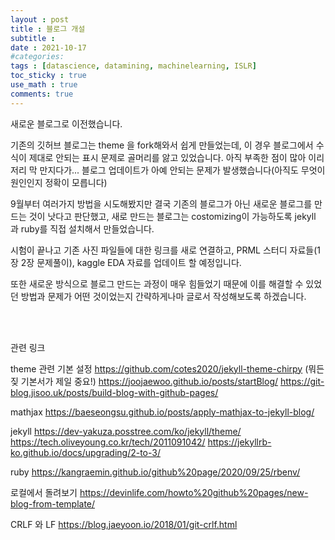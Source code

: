 ```yaml
---
layout : post
title : 블로그 개설
subtitle : 
date : 2021-10-17
#categories:
tags : [datascience, datamining, machinelearning, ISLR]
toc_sticky : true
use_math : true
comments: true
---
```



새로운 블로그로 이전했습니다.

기존의 깃허브 블로그는 theme 을 fork해와서 쉽게 만들었는데, 이 경우 블로그에서 수식이 제대로 안되는 표시 문제로 골머리를 앓고 있었습니다. 아직 부족한 점이 많아 이리저리 막 만지다가... 블로그 업데이트가 아예 안되는 문제가 발생했습니다(아직도 무엇이 원인인지 정확이 모릅니다)

9월부터 여러가지 방법을 시도해봤지만 결국 기존의 블로그가 아닌 새로운 블로그를 만드는 것이 낫다고 판단했고, 새로 만드는 블로그는 costomizing이 가능하도록 jekyll 과 ruby를 직접 설치해서 만들었습니다.

시험이 끝나고 기존 사진 파일들에 대한 링크를 새로 연결하고, PRML 스터디 자료들(1장 2장 문제풀이), kaggle EDA 자료를 업데이트 할 예정입니다.

또한 새로운 방식으로 블로그 만드는 과정이 매우 힘들었기 때문에 이를 해결할 수 있었던 방법과 문제가 어떤 것이었는지 간략하게나마 글로서 작성해보도록 하겠습니다.

<br>
<br>

관련 링크

theme 관련 기본 설정 
https://github.com/cotes2020/jekyll-theme-chirpy (뭐든짖 기본서가 제일 중요!)
https://joojaewoo.github.io/posts/startBlog/
https://git-blog.jisoo.uk/posts/build-blog-with-github-pages/


mathjax
https://baeseongsu.github.io/posts/apply-mathjax-to-jekyll-blog/



jekyll
https://dev-yakuza.posstree.com/ko/jekyll/theme/
https://tech.oliveyoung.co.kr/tech/2011091042/
https://jekyllrb-ko.github.io/docs/upgrading/2-to-3/


ruby
https://kangraemin.github.io/github%20page/2020/09/25/rbenv/ 


로컬에서 돌려보기
https://devinlife.com/howto%20github%20pages/new-blog-from-template/

CRLF 와 LF
https://blog.jaeyoon.io/2018/01/git-crlf.html
